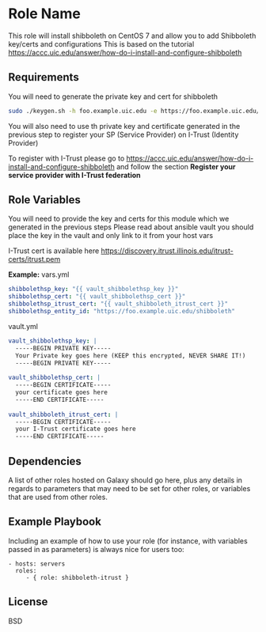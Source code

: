 Role Name
=========

This role will install shibboleth on CentOS 7 and allow you to add Shibboleth key/certs and configurations
This is based on the tutorial https://accc.uic.edu/answer/how-do-i-install-and-configure-shibboleth

Requirements
------------

You will need to generate the private key and cert for shibboleth

````bash
sudo ./keygen.sh -h foo.example.uic.edu -e https://foo.example.uic.edu/shibboleth -f -y 10
````

You will also need to use th private key and certificate generated in the previous step to register your SP (Service Provider) on I-Trust (Identity Provider) 

To register with I-Trust please go to https://accc.uic.edu/answer/how-do-i-install-and-configure-shibboleth and follow the section **Register your service provider with I-Trust federation**


Role Variables
--------------

You will need to provide the key and certs for this module which we generated in the previous steps
Please read about ansible vault you should place the key in the vault and only link to it from your host vars

I-Trust cert is available here https://discovery.itrust.illinois.edu/itrust-certs/itrust.pem 

**Example:**
vars.yml
````yml
shibbolethsp_key: "{{ vault_shibbolethsp_key }}"
shibbolethsp_cert: "{{ vault_shibbolethsp_cert }}"
shibbolethsp_itrust_cert: "{{ vault_shibboleth_itrust_cert }}"
shibbolethsp_entity_id: "https://foo.example.uic.edu/shibboleth"
````
vault.yml
````yml
vault_shibbolethsp_key: |
  -----BEGIN PRIVATE KEY-----
  Your Private key goes here (KEEP this encrypted, NEVER SHARE IT!)
  -----BEGIN PRIVATE KEY-----
  
vault_shibbolethsp_cert: |
  -----BEGIN CERTIFICATE-----
  your certificate goes here
  -----END CERTIFICATE-----
  
vault_shibboleth_itrust_cert: |
  -----BEGIN CERTIFICATE-----
  your I-Trust certificate goes here
  -----END CERTIFICATE-----

````
Dependencies
------------

A list of other roles hosted on Galaxy should go here, plus any details in regards to parameters that may need to be set for other roles, or variables that are used from other roles.

Example Playbook
----------------

Including an example of how to use your role (for instance, with variables passed in as parameters) is always nice for users too:

    - hosts: servers
      roles:
         - { role: shibboleth-itrust }

License
-------

BSD
